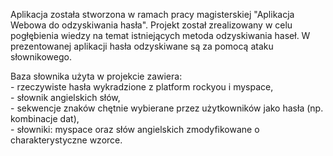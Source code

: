 Aplikacja została stworzona w ramach pracy magisterskiej "Aplikacja Webowa do odzyskiwania hasła". Projekt został zrealizowany w celu pogłębienia wiedzy na temat istniejących metoda odzyskiwania haseł.
W prezentowanej aplikacji hasła odzyskiwane są za pomocą ataku słownikowego.
        
 Baza słownika użyta w projekcie zawiera:</br>
            - rzeczywiste hasła wykradzione z platform rockyou i myspace,</br>
            - słownik angielskich słów,</br>
            - sekwencje znaków chętnie wybierane przez użytkowników jako hasła (np. kombinacje dat),</br>
            - słowniki: myspace oraz słów angielskich zmodyfikowane o charakterystyczne wzorce.
